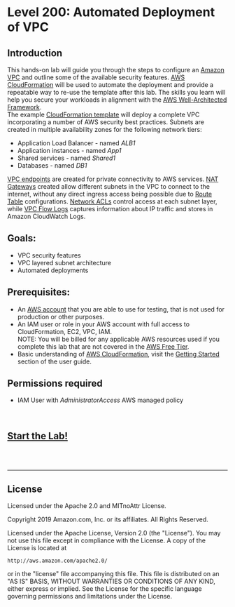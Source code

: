 ﻿# Level 200: Automated Deployment of VPC

## Introduction
This hands-on lab will guide you through the steps to configure an [Amazon VPC](https://docs.aws.amazon.com/vpc/latest/userguide/what-is-amazon-vpc.html) and outline some of the available security features. [AWS CloudFormation](https://aws.amazon.com/cloudformation/) will be used to automate the deployment and provide a repeatable way to re-use the template after this lab. The skills you learn will help you secure your workloads in alignment with the [AWS Well-Architected Framework](https://aws.amazon.com/architecture/well-architected/).  
The example [CloudFormation template](Code/vpc-alb-app-db.yaml) will deploy a complete VPC incorporating a number of AWS security best practices.
Subnets are created in multiple availability zones for the following network tiers:
  * Application Load Balancer - named *ALB1*
  * Application instances - named *App1*
  * Shared services - named *Shared1*
  * Databases - named *DB1*  

[VPC endpoints](https://docs.aws.amazon.com/vpc/latest/userguide/vpc-endpoints.html) are created for private connectivity to AWS services. [NAT Gateways](https://docs.aws.amazon.com/vpc/latest/userguide/vpc-nat-gateway.html) created allow different subnets in the VPC to connect to the internet, without any direct ingress access being possible due to [Route Table](https://docs.aws.amazon.com/vpc/latest/userguide/VPC_Route_Tables.html) configurations. [Network ACLs](https://docs.aws.amazon.com/vpc/latest/userguide/vpc-network-acls.html) control access at each subnet layer, while [VPC Flow Logs](https://docs.aws.amazon.com/vpc/latest/userguide/flow-logs.html) captures information about IP traffic and stores in Amazon CloudWatch Logs.

## Goals:
* VPC security features
* VPC layered subnet architecture
* Automated deployments

## Prerequisites:
* An [AWS account](https://portal.aws.amazon.com/gp/aws/developer/registration/index.html) that you are able to use for testing, that is not used for production or other purposes.  
* An IAM user or role in your AWS account with full access to CloudFormation, EC2, VPC, IAM.  
NOTE: You will be billed for any applicable AWS resources used if you complete this lab that are not covered in the [AWS Free Tier](https://aws.amazon.com/free/).
* Basic understanding of [AWS CloudFormation](https://aws.amazon.com/cloudformation/), visit the [Getting Started](https://docs.aws.amazon.com/AWSCloudFormation/latest/UserGuide/GettingStarted.html) section of the user guide.

## Permissions required
* IAM User with *AdministratorAccess* AWS managed policy

<BR>

## [Start the Lab!](Lab_Guide.md)

<BR>
<BR>

***

## License
Licensed under the Apache 2.0 and MITnoAttr License. 

Copyright 2019 Amazon.com, Inc. or its affiliates. All Rights Reserved.

Licensed under the Apache License, Version 2.0 (the "License"). You may not use this file except in compliance with the License. A copy of the License is located at

    http://aws.amazon.com/apache2.0/

or in the "license" file accompanying this file. This file is distributed on an "AS IS" BASIS, WITHOUT WARRANTIES OR CONDITIONS OF ANY KIND, either express or implied. See the License for the specific language governing permissions and limitations under the License.


